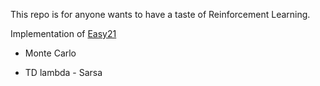 This repo is for anyone wants to have a taste of Reinforcement Learning.

Implementation of [Easy21](http://www0.cs.ucl.ac.uk/staff/d.silver/web/Teaching_files/Easy21-Johannes.pdf)

* Monte Carlo

* TD lambda - Sarsa
